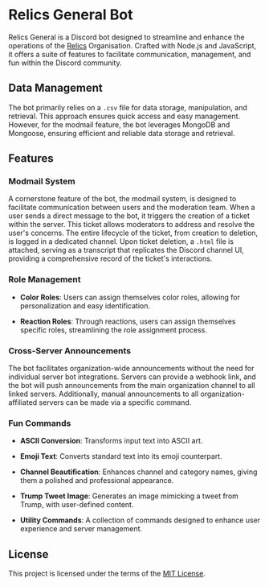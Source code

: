 # Relics General Bot

Relics General is a Discord bot designed to streamline and enhance the operations of the [Relics](https://twitter.com/@relics_global) Organisation. Crafted with Node.js and JavaScript, it offers a suite of features to facilitate communication, management, and fun within the Discord community.

## Data Management

The bot primarily relies on a `.csv` file for data storage, manipulation, and retrieval. This approach ensures quick access and easy management. However, for the modmail feature, the bot leverages MongoDB and Mongoose, ensuring efficient and reliable data storage and retrieval.

## Features

### Modmail System

A cornerstone feature of the bot, the modmail system, is designed to facilitate communication between users and the moderation team. When a user sends a direct message to the bot, it triggers the creation of a ticket within the server. This ticket allows moderators to address and resolve the user's concerns. The entire lifecycle of the ticket, from creation to deletion, is logged in a dedicated channel. Upon ticket deletion, a `.html` file is attached, serving as a transcript that replicates the Discord channel UI, providing a comprehensive record of the ticket's interactions.

### Role Management

- **Color Roles**: Users can assign themselves color roles, allowing for personalization and easy identification.
  
- **Reaction Roles**: Through reactions, users can assign themselves specific roles, streamlining the role assignment process.

### Cross-Server Announcements

The bot facilitates organization-wide announcements without the need for individual server bot integrations. Servers can provide a webhook link, and the bot will push announcements from the main organization channel to all linked servers. Additionally, manual announcements to all organization-affiliated servers can be made via a specific command.

### Fun Commands

- **ASCII Conversion**: Transforms input text into ASCII art.
  
- **Emoji Text**: Converts standard text into its emoji counterpart.
  
- **Channel Beautification**: Enhances channel and category names, giving them a polished and professional appearance.
  
- **Trump Tweet Image**: Generates an image mimicking a tweet from Trump, with user-defined content.
  
- **Utility Commands**: A collection of commands designed to enhance user experience and server management.

## License

This project is licensed under the terms of the [MIT License](https://github.com/Vinayak1337/relics-general-bot/blob/master/LICENSE).

